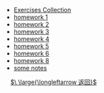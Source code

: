 - [Exercises Collection](courses/财务报表分析/财报exercise合集.md)
- [homework 1](courses/财务报表分析/作业1.md)
- [homework 2](courses/财务报表分析/作业2.md)
- [homework 3](courses/财务报表分析/作业3.md)
- [homework 4](courses/财务报表分析/作业4.md)
- [homework 5](courses/财务报表分析/作业5.md)
- [homework 6](courses/财务报表分析/作业6.md)
- [homework 8](courses/财务报表分析/作业8.md)
- [some notes](courses/财务报表分析/财报笔记.md)

&nbsp;
&nbsp;
[$\ \large{\longleftarrow 返回}$](courses/README.md)